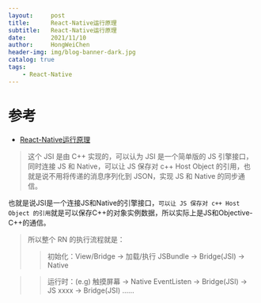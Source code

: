 ```yaml
---
layout:     post
title:      React-Native运行原理
subtitle:   React-Native运行原理
date:       2021/11/10
author:     HongWeiChen
header-img: img/blog-banner-dark.jpg
catalog: true
tags:
    - React-Native
---
```


# 参考

- [React-Native运行原理](https://idmrchan.com/2019/10/12/react-native-principle-01/)

>这个 JSI 是由 C++ 实现的，可以认为 JSI 是一个简单版的 JS 引擎接口，同时连接 JS 和 Native，可以让 JS 保存对 c++ Host Object 的引用，也就是说不用将传递的消息序列化到 JSON，实现 JS 和 Native 的同步通信。

也就是说JSI是一个连接JS和Native的引擎接口，`可以让 JS 保存对 c++ Host Object 的引用`就是可以保存C++的对象实例数据，所以实际上是JS和Objective-C++的通信。

>所以整个 RN 的执行流程就是：
>>初始化：View/Bridge -> 加载/执行 JSBundle -> Bridge(JSI) -> Native

>>运行时：(e.g) 触摸屏幕 -> Native EventListen -> Bridge(JSI) -> JS xxxx -> Bridge(JSI) ……
